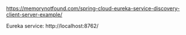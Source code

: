 https://memorynotfound.com/spring-cloud-eureka-service-discovery-client-server-example/

Eureka service:
http://localhost:8762/